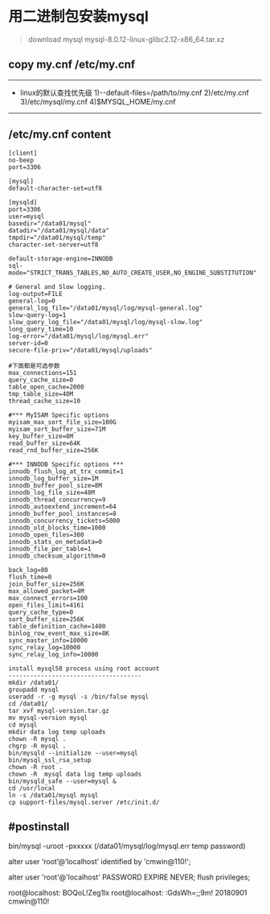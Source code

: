 # 用二进制包安装mysql
> download mysql  mysql-8.0.12-linux-glibc2.12-x86_64.tar.xz

## copy my.cnf /etc/my.cnf
--------------------------------
* linux的默认查找优先级
1)--default-files=/path/to/my.cnf
2)/etc/my.cnf
3)/etc/mysql/my.cnf
4)$MYSQL_HOME/my.cnf
--------------------------------

/etc/my.cnf content
----------------------------------------
````
[client]
no-beep
port=3306
 
[mysql]
default-character-set=utf8
 
[mysqld]
port=3306
user=mysql
basedir="/data01/mysql"
datadir="/data01/mysql/data"
tmpdir="/data01/mysql/temp"
character-set-server=utf8
 
default-storage-engine=INNODB
sql-mode="STRICT_TRANS_TABLES,NO_AUTO_CREATE_USER,NO_ENGINE_SUBSTITUTION"
 
# General and Slow logging.
log-output=FILE
general-log=0
general_log_file="/data01/mysql/log/mysql-general.log"
slow-query-log=1
slow_query_log_file="/data01/mysql/log/mysql-slow.log"
long_query_time=10
log-error="/data01/mysql/log/mysql.err"
server-id=0
secure-file-priv="/data01/mysql/uploads"
 
#下面都是可选参数
max_connections=151
query_cache_size=0
table_open_cache=2000
tmp_table_size=40M
thread_cache_size=10
 
#*** MyISAM Specific options
myisam_max_sort_file_size=100G
myisam_sort_buffer_size=71M
key_buffer_size=8M
read_buffer_size=64K
read_rnd_buffer_size=256K
 
#*** INNODB Specific options ***
innodb_flush_log_at_trx_commit=1
innodb_log_buffer_size=1M
innodb_buffer_pool_size=8M
innodb_log_file_size=48M
innodb_thread_concurrency=9
innodb_autoextend_increment=64
innodb_buffer_pool_instances=8
innodb_concurrency_tickets=5000
innodb_old_blocks_time=1000
innodb_open_files=300
innodb_stats_on_metadata=0
innodb_file_per_table=1
innodb_checksum_algorithm=0
 
back_log=80
flush_time=0
join_buffer_size=256K
max_allowed_packet=4M
max_connect_errors=100
open_files_limit=4161
query_cache_type=0
sort_buffer_size=256K
table_definition_cache=1400
binlog_row_event_max_size=8K
sync_master_info=10000
sync_relay_log=10000
sync_relay_log_info=10000
````


```
install mysql58 process using root account
-------------------------------------
mkdir /data01/
groupadd mysql
useradd -r -g mysql -s /bin/false mysql
cd /data01/
tar xvf mysql-version.tar.gz
mv mysql-version mysql
cd mysql
mkdir data log temp uploads
chown -R mysql .
chgrp -R mysql .
bin/mysqld --initialize --user=mysql
bin/mysql_ssl_rsa_setup
chown -R root .
chown -R  mysql data log temp uploads
bin/mysqld_safe --user=mysql &
cd /usr/local
ln -s /data01/mysql mysql
cp support-files/mysql.server /etc/init.d/
```

#postinstall
------------------------------------
bin/mysql -uroot -pxxxxx   (/data01/mysql/log/mysql.err temp password)

alter user ‘root’@’localhost’ identified by 'cmwin@110!';

alter user 'root'@'localhost' PASSWORD EXPIRE NEVER;
flush privileges;

root@localhost: BOQoL!Zeg1lx
root@localhost: :GdsWh=;;9m!  20180901
cmwin@110!

